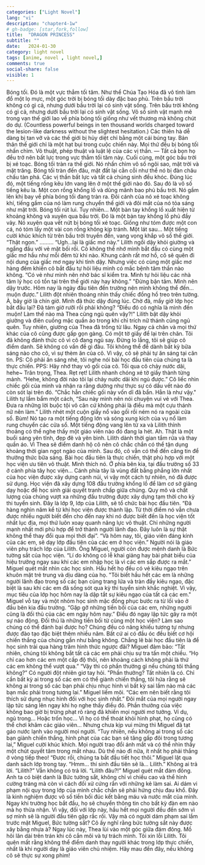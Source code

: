 ```yaml
---
categories: ["Light Novel"]
lang: "vi"
description: "chapter4-1w"
# gh-badge: [star,fork,follow]
title:  "DRAGON PRINCESS"
subtitle: ""
date:   2024-01-30
category: light novel
tags: [anime, novel , light novel,]
comments: true
social-share: false
visible: 1
---
```

Bóng tối.
Đó là một vực thẳm tối tăm.
Như thể Chúa Tạo Hóa đã vô tình làm đổ một lọ mực, một góc trời bị bóng tối dày đặc bao phủ.
Trên bầu trời không có gì cả, nhưng dưới bầu trời lại có sinh vật sống.
Trên bầu trời không có gì cả, nhưng dưới bầu trời lại có sinh vật sống.
Vô số sinh vật mạnh mẽ trong vạn thế giới lao về phía bóng tối giống như vết thương mà không chút do dự. (Countless powerful beings in ten thousand worlds charged toward the lesion-like darkness without the slightest hesitation.)
Các thiên hà dễ dàng bị tan vỡ và các thế giới bị hủy diệt chỉ bằng một cái búng tay.
Bản thân thế giới chỉ là một hạt bụi trong cuộc chiến này.
Mọi thứ đều bị bóng tối nhấn chìm.
Võ thuật, phép thuật và luật lệ của các vị thần.
— Tất cả bọn họ đều trở nên bất lực trong vực thẳm tối tăm này.
Cuối cùng, một góc bầu trời bị xé toạc.
Bóng tối tràn ra thế giới.
Nó nhấn chìm vô số ngôi sao, mặt trời và mặt trăng.
Bóng tối tràn đến đâu, mặt đất lại cằn cỗi như thể nó bị đàn châu chấu tàn phá.
Các vị thần bất lực và tất cả chúng sinh đều khóc.
Đúng lúc đó, một tiếng rồng kêu lớn vang lên ở một thế giới nào đó.
Sau đó là vô số tiếng kêu la.
Một con rồng khổng lồ và dũng mãnh bao phủ bầu trời.
Nó gầm lên khi bay về phía bóng tối đang tràn ra.
Đôi cánh của nó xé toạc không khí, tiếng gầm của nó làm rung chuyển thế giới và đôi mắt của nó tỏa sáng như mặt trời.
Bóng tối rút lui.
Tuy nhiên…
Một bàn tay khổng lồ xuất hiện từ khoảng không và xuyên qua bầu trời.
Đó là một bàn tay khổng lồ phủ đầy vảy.
Nó xuyên qua vết nứt bị bóng tối xé toạc.
Giống như tóm được một con cá, nó tóm lấy một vài con rồng không kịp tránh.
Một lát sau…
Một tiếng cười khúc khích từ trên bầu trời truyền đến, vang vọng khắp vô số thế giới.
“Thật ngon.”
………
“Ugh…lại là giấc mơ này.”
Lilith ngồi dậy khỏi giường và ngẩng đầu với vẻ mặt bối rối.
Cô không thể nhớ mình bắt đầu có cùng một giấc mơ hầu như mỗi đêm từ khi nào.
Khung cảnh rất mơ hồ, cô sẽ quên đi nội dung của giấc mơ ngay khi tỉnh dậy.
Nhưng việc có cùng một giấc mơ hàng đêm khiến cô bắt đầu tự hỏi liệu mình có mắc bệnh tâm thần nào không.
“Có vẻ như mình nên nhờ bác sĩ kiểm tra. Mình tự hỏi liệu các nhà tâm lý học có tồn tại trên thế giới này hay không.”
"Đừng bận tâm. Mình nên dậy trước. Hôm nay là ngày đầu tiên đến trường nên mình không thể đến… muộn được.”
Lilith đột nhiên thoáng nhìn thấy chiếc đồng hồ treo trên tường.
À, bây giờ là chín giờ. Mình đã thức dậy đúng lúc.
Chờ đã, mấy giờ lớp học bắt đầu lại?
Đã tám giờ rưỡi rồi phải không?
“Điều đó có nghĩa là mình đến muộn! Làm thế nào mà Thea cũng ngủ quên vậy?!"
Lilith bật dậy khỏi giường và điên cuồng mặc quần áo trong khi chỉ trích nữ thánh cũng ngủ quên.
Tuy nhiên, giường của Thea đã trống từ lâu. Ngay cả chăn và mọi thứ khác của cô cũng được gấp gọn gàng.
Có một tờ giấy để lại trên chăn.
Tôi đã không đánh thức cô vì cô đang ngủ say.
Đừng lo lắng, tôi sẽ giúp cô điểm danh. Sẽ không có vấn đề gì đâu.
Tôi không thể để dành bất kỳ bữa sáng nào cho cô, vì sự thèm ăn của cô. Vì vậy, cô sẽ phải tự ăn sáng tại căn tin.
PS: Cô phải ăn sáng nhé, tôi nghe nói bài học đầu tiên của chúng ta là thực chiến.
PPS: Hãy nhớ thay vỏ gối của cô. Tối qua cô chảy nước dãi, hehe~
Trân trọng, Thea.
Rẹt rẹt!
Lilith nhanh chóng xé tờ giấy thành từng mảnh.
“Hehe, không đời nào tôi lại chảy nước dãi khi ngủ được.”
Cô liếc nhìn chiếc gối của mình và nhận ra rằng dường như thực sự có dấu vết nào đó còn sót lại trên đó.
“Chắc hẳn chiếc gối này vốn dĩ đã bẩn. Hẳn là như vậy." Lilith tự lẩm bẩm một cách, “Sau này mình nên nói chuyện vui vẻ với Thea. Đưa ra những lời buộc tội vô căn cứ không phải là điều mà một cựu thánh nữ nên làm.”
Lilith nhét một cuộn giấy nổ vào gối rồi ném nó ra ngoài cửa sổ.
Bùm!
Nó tạo ra một tiếng động lớn và sóng xung kích của vụ nổ làm rung chuyển các cửa sổ.
Một tiếng động vang lên từ xa và Lilith thỉnh thoảng có thể nghe thấy một giáo viên nào đó đang la hét.
Ah.
Thật là một buổi sáng yên tĩnh, đẹp đẽ và yên bình.
Lilith dành thời gian tắm rửa và thay quần áo. Vì Thea sẽ điểm danh hộ cô nên cô chắc chắn có thể tận dụng khoảng thời gian ngọt ngào của mình.
Sau đó, cô vẫn có thể đến căng tin để thưởng thức bữa sáng.
Bài học đầu tiên là thực chiến, thật phù hợp với một học viện ưu tiên võ thuật.
Mình thích nó.
Ở phía bên kia, tại đấu trường số 33 ở cánh phía tây học viện…
Cánh phía tây là vùng đất bằng phẳng lớn nhất của học viện được xây dựng cạnh núi, vì vậy một cách tự nhiên, nó đã được sử dụng.
Học viện đã xây dựng 108 đấu trường khổng lồ để làm cơ sở giảng dạy hoặc để học sinh giải quyết tranh chấp giữa chúng. Quy mô và chất lượng của chúng vượt xa những đấu trường được xây dựng tạm thời cho kỳ thi tuyển sinh.
Đây là lớp 9, lớp của Lilith, sẽ tổ chức bài học đầu tiên.
“Đã hàng nghìn năm kể từ khi học viện được thành lập. Từ thời điểm nó vẫn chưa được nhiều người biết đến cho đến nay khi nó được biết đến là học viện tốt nhất lục địa, mọi thứ luôn xoay quanh năng lực võ thuật. Chỉ những người mạnh nhất mới phù hợp để trở thành người lãnh đạo. Đây luôn là sự thật không thể thay đổi qua mọi thời đại”.
“Và hôm nay, tôi, giáo viên đáng kính của các em, sẽ dạy lớp đầu tiên của các em ở học viện.”
Người nói là giáo viên phụ trách lớp của Lilith. Ông Miguel, người còn được mệnh danh là Bức tường sắt của học viện.
“Lí do không có lễ khai giảng hay bài phát biểu của hiệu trưởng ngay sau khi các em nhập học là vì các em sắp được ra mắt.”
Miguel quét mắt nhìn các học sinh.
Hầu hết họ đều có vẻ kiêu ngạo trên khuôn mặt trẻ trung và dịu dàng của họ.
"Tôi biết hầu hết các em là những người lãnh đạo trong số các bạn cùng trang lứa và tràn đầy kiêu ngạo, đặc biệt là sau khi các em đã sống sót qua kỳ thi tuyển sinh khắc nghiệt. Vì vậy, mục tiêu của lớp học hôm nay là dập tắt sự kiêu ngạo của tất cả các em."
Miguel vỗ tay và một nhóm học sinh mặc đồng phục bước ra từ lối vào ở đầu bên kia đấu trường.
“Gặp gỡ những tiền bối của các em, những người cũng là đối thủ của các em ngày hôm nay.”
Điều đó ngay lập tức gây ra một sự náo động.
Đối thủ là những tiền bối từ cùng một học viện? Làm sao chúng có thể đánh bại được họ?
Chúng đều có năng khiếu tương tự nhưng được đào tạo đặc biệt thêm nhiều năm. Bất cứ ai có đầu óc đều biết cơ hội chiến thắng của chúng gần như bằng không.
Chẳng lẽ bài học đầu tiên là để học sinh trải qua hàng trăm hình thức ngược đãi?
Miguel đảm bảo: “Tất nhiên, chúng tôi không bắt tất cả các em phải chịu sự tra tấn một chiều. “Họ chỉ cao hơn các em một cấp độ thôi, nên khoảng cách không phải là thứ các em không thể vượt qua.”
“Vậy thì có phần thưởng gì nếu chúng tôi thắng không?” Có người đột nhiên giơ tay hỏi.
"Phần thưởng? Tất nhiên là có. Chỉ cần bất kỳ ai trong số các em có thể giành chiến thắng, tôi hứa rằng sẽ không ai trong số các bạn phải chịu nhục hình vì bất kỳ sai lầm nào mà các bạn mắc phải trong tương lai.” Miguel liếm môi. “Các em nên biết rằng tôi thích sử dụng nhục hình đối với học sinh nhất.”
Đôi mắt của mọi người ngay lập tức sáng lên ngay khi họ nghe thấy điều đó. Phần thưởng của việc không bao giờ bị trừng phạt rõ ràng đã khiến mọi người mơ tưởng.
Ví dụ, ngủ trong…
Hoặc trốn học…
Vì họ có thể thoát khỏi hình phạt, họ cũng có thể chơi khăm các giáo viên...
Nhưng chưa kịp vui mừng thì Miguel đã tạt gáo nước lạnh vào người mọi người.
“Tuy nhiên, nếu không ai trong số các bạn giành chiến thắng, hình phạt của các bạn sẽ tăng gấp đôi trong tương lai,” Miguel cười khúc khích.
Mọi người trao đổi ánh mắt và có thể nhìn thấy một chút quyết tâm trong mắt nhau.
Dù thế nào đi nữa, ít nhất họ phải thắng ở vòng tiếp theo!
“Được rồi, chúng ta bắt đầu tiết học thôi.” Miguel lật qua danh sách lớp trong tay. “Hmm… thí sinh đầu tiên sẽ là… Lilith.”
Không ai trả lời.
“Lilith?”
Vẫn không có trả lời.
“Lilith đâu?!”
Miguel quét mắt đám đông. Anh ta có biệt danh là Bức tường sắt, không chỉ vì chiều cao và thể hình cường tráng mà còn vì cách đối xử cứng rắn với những kẻ làm sai.
Ai dám vi phạm nội quy trong lớp của mình chắc chắn sẽ phải hứng chịu đau khổ.
Đây là kinh nghiệm được vô số tiền bối đúc kết bằng máu và nước mắt của mình. Ngay khi trường học bắt đầu, họ sẽ chuyển thông tin cho bất kỳ đàn em nào mà họ thừa nhận.
Vì vậy, đối với lớp này, hầu hết mọi người đều đến sớm vì sợ mình sẽ là người đầu tiên gặp rắc rối.
Vậy mà có người dám phạm sai lầm trước mặt Miguel, Bức tường sắt?
Cô ấy nghĩ rằng bức tường sắt này được xây bằng nhựa à?
Ngay lúc này, Thea lùi vào một góc giữa đám đông.
Mồ hôi lăn dài trên trán khi cô cắn môi và tự trách mình.
Tôi xin lỗi Lilith.
Tôi quên mất rằng không thể điểm danh thay người khác trong lớp thực chiến, nhất là khi người dạy là giáo viên chủ nhiệm.
Hãy mau đến đây, nếu không cô sẽ thực sự xong phim!
